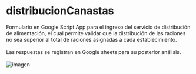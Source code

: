 # distribucionCanastas
Formulario en Google Script App para el ingreso del servicio de distribución de alimentación, el cual permite validar que la distribución de las raciones no sea superior al total de raciones asignadas a cada establecimiento.
<br>
<br>
Las respuestas se registran en Google sheets para su posterior análisis.
<br>
<br>
![imagen](https://user-images.githubusercontent.com/60747023/109404400-743fb000-7944-11eb-8c91-34bbb1a8363d.png)
